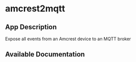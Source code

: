 # amcrest2mqtt

## App Description

Expose all events from an Amcrest device to an MQTT broker

## Available Documentation

